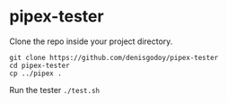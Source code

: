 # pipex-tester

Clone the repo inside your project directory.
```shell
git clone https://github.com/denisgodoy/pipex-tester
cd pipex-tester
cp ../pipex .
```

Run the tester `./test.sh`
